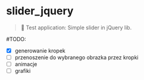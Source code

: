 # slider_jquery

> :ledger: Test application: Simple slider in jQuery lib.

#TODO:
- [x] generowanie kropek
- [ ] przenoszenie do wybranego obrazka przez kropki
- [ ] animacje
- [ ] grafiki